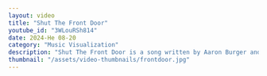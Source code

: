 ```yaml
---
layout: video
title: "Shut The Front Door"
youtube_id: "3WLouRSh814"
date: 2024-He 08-20
category: "Music Visualization"
description: "Shut The Front Door is a song written by Aaron Burger and performed by Strange Cake."
thumbnail: "/assets/video-thumbnails/frontdoor.jpg"
---
```

